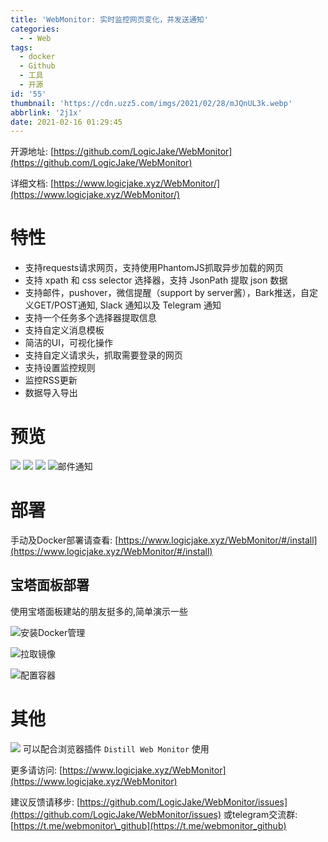 ```yaml
---
title: 'WebMonitor: 实时监控网页变化，并发送通知'
categories:
  - - Web
tags:
  - docker
  - Github
  - 工具
  - 开源
id: '55'
thumbnail: 'https://cdn.uzz5.com/imgs/2021/02/28/mJQnUL3k.webp'
abbrlink: '2j1x'
date: 2021-02-16 01:29:45
---
```



开源地址: [https://github.com/LogicJake/WebMonitor](https://github.com/LogicJake/WebMonitor) 

详细文档: [https://www.logicjake.xyz/WebMonitor/](https://www.logicjake.xyz/WebMonitor/)

# 特性

*   支持requests请求网页，支持使用PhantomJS抓取异步加载的网页
*   支持 xpath 和 css selector 选择器，支持 JsonPath 提取 json 数据
*   支持邮件，pushover，微信提醒（support by server酱），Bark推送，自定义GET/POST通知, Slack 通知以及 Telegram 通知
*   支持一个任务多个选择器提取信息
*   支持自定义消息模板
*   简洁的UI，可视化操作
*   支持自定义请求头，抓取需要登录的网页
*   支持设置监控规则
*   监控RSS更新
*   数据导入导出

# 预览

![](https://cdn.uzz5.com/imgs/2021/02/28/zW89yKWS.webp) ![](https://cdn.uzz5.com/imgs/2021/02/28/zJvCVFEt.webp) ![](https://cdn.uzz5.com/imgs/2021/02/28/P38Rb6Be.webp) ![邮件通知](https://cdn.uzz5.com/imgs/2021/02/28/7wvrhlqW.webp "邮件通知")

# 部署

手动及Docker部署请查看: [https://www.logicjake.xyz/WebMonitor/#/install](https://www.logicjake.xyz/WebMonitor/#/install)

## 宝塔面板部署

使用宝塔面板建站的朋友挺多的,简单演示一些 

![](https://cdn.uzz5.com/imgs/2021/02/28/pOckr8hU.webp )安装Docker管理 

![](https://cdn.uzz5.com/imgs/2021/02/28/rVQ4UhX0.webp )拉取镜像 

![](https://cdn.uzz5.com/imgs/2021/02/28/RukmYF1i.webp )配置容器

# 其他

![](https://cdn.uzz5.com/imgs/2021/02/28/Oci1dADp.webp ) 可以配合浏览器插件 `Distill Web Monitor` 使用 

更多请访问: [https://www.logicjake.xyz/WebMonitor](https://www.logicjake.xyz/WebMonitor) 

建议反馈请移步: [https://github.com/LogicJake/WebMonitor/issues](https://github.com/LogicJake/WebMonitor/issues) 或telegram交流群: [https://t.me/webmonitor\_github](https://t.me/webmonitor_github)